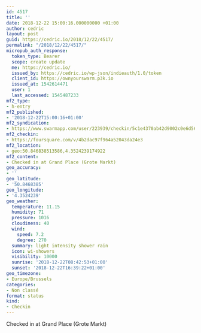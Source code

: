 ```yaml
---
id: 4517
title: ''
date: 2018-12-22 15:00:16.000000000 +01:00
author: cedric
layout: post
guid: https://cedric.io/2018/12/22/4517/
permalink: "/2018/12/22/4517/"
micropub_auth_response:
  token_type: Bearer
  scope: create update
  me: https://cedric.io/
  issued_by: https://cedric.io/wp-json/indieauth/1.0/token
  client_id: https://ownyourswarm.p3k.io
  issued_at: 1542614471
  user: 1
  last_accessed: 1545487233
mf2_type:
- h-entry
mf2_published:
- '2018-12-22T15:00:16+01:00'
mf2_syndication:
- https://www.swarmapp.com/user/223939/checkin/5c1e4370ab42d9002c0e6d56
mf2_checkin:
- https://foursquare.com/v/4b2dac97f964a52043da24e3
mf2_location:
- geo:50.846838513586,4.3524239174922
mf2_content:
- Checked in at Grand Place (Grote Markt)
geo_accuracy:
- ''
geo_latitude:
- '50.8468385'
geo_longitude:
- '4.3524239'
geo_weather:
  temperature: 11.15
  humidity: 71
  pressure: 1016
  cloudiness: 40
  wind:
    speed: 7.2
    degree: 270
  summary: light intensity shower rain
  icon: wi-showers
  visibility: 10000
  sunrise: '2018-12-22T08:42:53+01:00'
  sunset: '2018-12-22T16:39:22+01:00'
geo_timezone:
- Europe/Brussels
categories:
- Non classé
format: status
kind:
- Checkin
---
```

Checked in at Grand Place (Grote Markt)